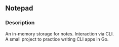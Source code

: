 ## Notepad

### Description
An in-memory storage for notes. Interaction via CLI.  
A small project to practice writing CLI apps in Go.
